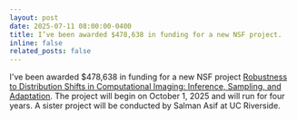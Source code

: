 ```yaml
---
layout: post
date: 2025-07-11 08:00:00-0400
title: I’ve been awarded $478,638 in funding for a new NSF project.
inline: false
related_posts: false
---
```


I've been awarded $478,638 in funding for a new NSF project [Robustness to Distribution Shifts in Computational Imaging: Inference, Sampling, and Adaptation](https://www.nsf.gov/awardsearch/showAward?AWD_ID=2504613&HistoricalAwards=false). The project will begin on October 1, 2025 and will run for four years. A sister project will be conducted by Salman Asif at UC Riverside.
